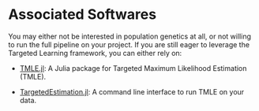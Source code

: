 # Associated Softwares

You may either not be interested in population genetics at all, or not willing to run the full pipeline on your project. If you are still eager to leverage the Targeted Learning framework, you can either rely on:

- [TMLE.jl](https://olivierlabayle.github.io/TMLE.jl/stable/): A Julia package for Targeted Maximum Likelihood Estimation (TMLE).

- [TargetedEstimation.jl](https://github.com/TARGENE/TargetedEstimation.jl): A command line interface to run TMLE on your data.